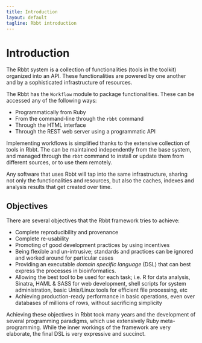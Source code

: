```yaml
---
title: Introduction
layout: default
tagline: Rbbt introduction
---
```


# Introduction

The Rbbt system is a collection of functionalities (tools in the toolkit)
organized into an API. These functionalities are powered by one another and
by a sophisticated infrastructure of resources.

The Rbbt has the `Workflow` module to package functionalities. These can be
accessed any of the following ways:

* Programmatically from Ruby
* From the command-line through the `rbbt` command
* Through the HTML interface
* Through the REST web server using a programmatic API

Implementing workflows is simplified thanks to the extensive collection of
tools in Rbbt. The can be maintained independently from the base system, and
managed through the `rbbt` command to install or update them from different
sources, or to use them remotely.

Any software that uses Rbbt will tap into the same infrastructure, sharing not
only the functionalities and resources, but also the caches, indexes and
analysis results that get created over time.

## Objectives

There are several objectives that the Rbbt framework tries to achieve:

* Complete reproducibility and provenance
* Complete re-usability
* Promoting of good development practices by using incentives
* Being flexible and un-intrusive; standards and practices can be ignored and
  worked around for particular cases
* Providing an executable _domain specific language_ (DSL) that can best express the
  processes in bioinformatics.
* Allowing the best tool to be used for each task; i.e. R for data analysis,
  Sinatra, HAML & SASS for web development, shell scripts for system
  administration, basic Unix/Linux tools for efficient file processing, etc
* Achieving production-ready performance in basic operations, even over
  databases of millions of rows, without sacrificing simplicity

Achieving these objectives in Rbbt took many years and the development of
several programming paradigms, which use extensively Ruby meta-programming.
While the inner workings of the framework are very elaborate, the
final DSL is very expressive and succinct.


